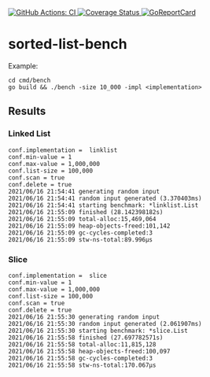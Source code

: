 <a href="https://github.com/romshark/sorted-list-bench/actions?query=workflow%3ACI">
    <img src="https://github.com/romshark/sorted-list-bench/workflows/CI/badge.svg" alt="GitHub Actions: CI">
</a>
<a href="https://coveralls.io/github/romshark/sorted-list-bench">
    <img src="https://coveralls.io/repos/github/romshark/sorted-list-bench/badge.svg" alt="Coverage Status" />
</a>
<a href="https://goreportcard.com/report/github.com/romshark/sorted-list-bench">
    <img src="https://goreportcard.com/badge/github.com/romshark/sorted-list-bench" alt="GoReportCard">
</a>

# sorted-list-bench

Example:
```
cd cmd/bench
go build && ./bench -size 10_000 -impl <implementation>
```

## Results
### Linked List
```
conf.implementation =  linklist
conf.min-value = 1
conf.max-value = 1,000,000
conf.list-size = 100,000
conf.scan = true
conf.delete = true
2021/06/16 21:54:41 generating random input
2021/06/16 21:54:41 random input generated (3.370403ms)
2021/06/16 21:54:41 starting benchmark: *linklist.List
2021/06/16 21:55:09 finished (28.142398182s)
2021/06/16 21:55:09 total-alloc:15,469,064
2021/06/16 21:55:09 heap-objects-freed:101,142
2021/06/16 21:55:09 gc-cycles-completed:3
2021/06/16 21:55:09 stw-ns-total:89.996µs
```

### Slice
```
conf.implementation =  slice
conf.min-value = 1
conf.max-value = 1,000,000
conf.list-size = 100,000
conf.scan = true
conf.delete = true
2021/06/16 21:55:30 generating random input
2021/06/16 21:55:30 random input generated (2.061907ms)
2021/06/16 21:55:30 starting benchmark: *slice.List
2021/06/16 21:55:58 finished (27.697782571s)
2021/06/16 21:55:58 total-alloc:11,815,128
2021/06/16 21:55:58 heap-objects-freed:100,097
2021/06/16 21:55:58 gc-cycles-completed:3
2021/06/16 21:55:58 stw-ns-total:170.067µs
```

